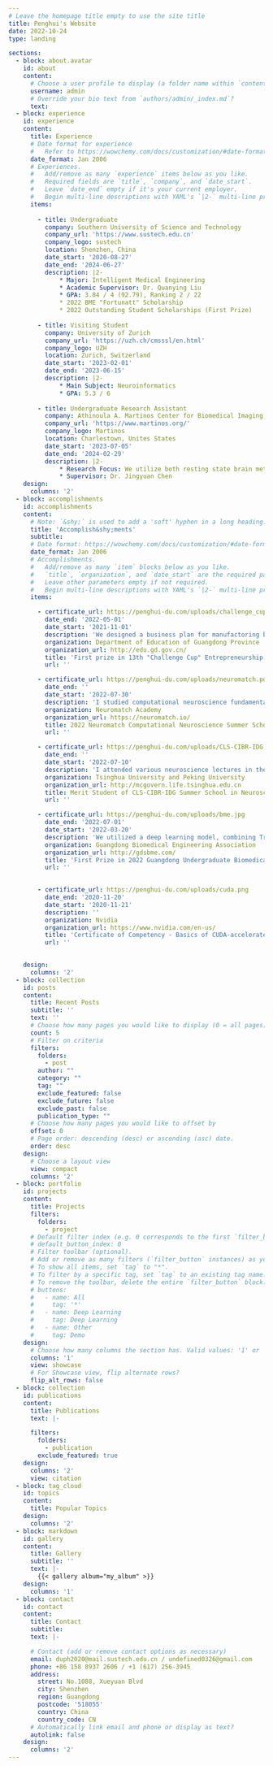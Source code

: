 ```yaml
---
# Leave the homepage title empty to use the site title
title: Penghui's Website
date: 2022-10-24
type: landing

sections:
  - block: about.avatar
    id: about
    content:
      # Choose a user profile to display (a folder name within `content/authors/`)
      username: admin
      # Override your bio text from `authors/admin/_index.md`?
      text:
  - block: experience
    id: experience
    content:
      title: Experience
      # Date format for experience
      #   Refer to https://wowchemy.com/docs/customization/#date-format
      date_format: Jan 2006
      # Experiences.
      #   Add/remove as many `experience` items below as you like.
      #   Required fields are `title`, `company`, and `date_start`.
      #   Leave `date_end` empty if it's your current employer.
      #   Begin multi-line descriptions with YAML's `|2-` multi-line prefix.
      items:
      
        - title: Undergraduate
          company: Southern University of Science and Technology
          company_url: 'https://www.sustech.edu.cn'
          company_logo: sustech
          location: Shenzhen, China
          date_start: '2020-08-27'
          date_end: '2024-06-27'
          description: |2-
              * Major: Intelligent Medical Engineering
              * Academic Supervisor: Dr. Quanying Liu
              * GPA: 3.84 / 4 (92.79), Ranking 2 / 22
              * 2022 BME "Fortunatt" Scholarship
              * 2022 Outstanding Student Scholarships (First Prize)
          
        - title: Visiting Student
          company: University of Zurich
          company_url: 'https://uzh.ch/cmsssl/en.html'
          company_logo: UZH
          location: Zurich, Switzerland
          date_start: '2023-02-01'
          date_end: '2023-06-15'
          description: |2-
              * Main Subject: Neuroinformatics
              * GPA: 5.3 / 6
        
        - title: Undergraduate Research Assistant
          company: Athinoula A. Martinos Center for Biomedical Imaging, Harvard Medical School
          company_url: 'https://www.martinos.org/'
          company_logo: Martinos
          location: Charlestown, Unites States
          date_start: '2023-07-05'
          date_end: '2024-02-29'
          description: |2-
              * Research Focus: We utilize both resting state brain metabolic data (FDG-PET) and BOLD data to identify boundaries that indicate abrupt change of functional connectivity. Following this, we conduct a comparative analysis of the boundary morphologies derived from these two distinct imaging modalities, aiming to quantify their degree of alignment.
              * Supervisor: Dr. Jingyuan Chen
    design:
      columns: '2'
  - block: accomplishments
    id: accomplishments
    content:
      # Note: `&shy;` is used to add a 'soft' hyphen in a long heading.
      title: 'Accomplish&shy;ments'
      subtitle:
      # Date format: https://wowchemy.com/docs/customization/#date-format
      date_format: Jan 2006
      # Accomplishments.
      #   Add/remove as many `item` blocks below as you like.
      #   `title`, `organization`, and `date_start` are the required parameters.
      #   Leave other parameters empty if not required.
      #   Begin multi-line descriptions with YAML's `|2-` multi-line prefix.
      items:

        - certificate_url: https://penghui-du.com/uploads/challenge_cup.pdf
          date_end: '2022-05-01'
          date_start: '2021-11-01'
          description: 'We designed a business plan for manufactoring brain health monitor devices for severely ill newborns, and won first prize in the competition. I'm team captain in this competition, and I'm responsible for proposing technical ideas and designing business plan.'
          organization: Department of Education of Guangdong Province
          organization_url: http://edu.gd.gov.cn/
          title: 'First prize in 13th "Challenge Cup" Entrepreneurship Competition.'
          url: ''

        - certificate_url: https://penghui-du.com/uploads/neuromatch.pdf
          date_end: ''
          date_start: '2022-07-30'
          description: 'I studied computational neuroscience fundamentals such as reinforcement learning, leaky Integrate-and-Fire models, Hodgkin-Huxley models with my teammates. We then conducted an project on RNN and working memory, and presented our results to other teams.'
          organization: Neuromatch Academy
          organization_url: https://neuromatch.io/
          title: 2022 Neuromatch Computational Neuroscience Summer School
          url: ''

        - certificate_url: https://penghui-du.com/uploads/CLS-CIBR-IDG.jpg
          date_end: ''
          date_start: '2022-07-10'
          description: 'I attended various neuroscience lectures in the summer school, followed by our team's presentation on a chosen paper. I was recognized with a Merit Student Award.'
          organization: Tsinghua University and Peking University
          organization_url: http://mcgovern.life.tsinghua.edu.cn
          title: Merit Student of CLS-CIBR-IDG Summer School in Neuroscience
          url: ''

        - certificate_url: https://penghui-du.com/uploads/bme.jpg
          date_end: '2022-07-01'
          date_start: '2022-03-20'
          description: 'We utilized a deep learning model, combining Transformer and UNet, for labeling the key organs involved in radiotherapy in CT images. Our unique pre-training approach ensured high segmentation accuracy and reduced computational cost, earning us first prize in the competition.'
          organization: Guangdong Biomedical Engineering Association
          organization_url: http://gdsbme.com/
          title: 'First Prize in 2022 Guangdong Undergraduate Biomedical Engineering Innovation Design Competition'
          url: ''

        
        - certificate_url: https://penghui-du.com/uploads/cuda.png
          date_end: '2020-11-20'
          date_start: '2020-11-21'
          description: ''
          organization: Nvidia
          organization_url: https://www.nvidia.com/en-us/
          title: 'Certificate of Competency - Basics of CUDA-accelerated computing'
          url: ''
        

    design:
      columns: '2'
  - block: collection
    id: posts
    content:
      title: Recent Posts
      subtitle: ''
      text: ''
      # Choose how many pages you would like to display (0 = all pages)
      count: 5
      # Filter on criteria
      filters:
        folders:
          - post
        author: ""
        category: ""
        tag: ""
        exclude_featured: false
        exclude_future: false
        exclude_past: false
        publication_type: ""
      # Choose how many pages you would like to offset by
      offset: 0
      # Page order: descending (desc) or ascending (asc) date.
      order: desc
    design:
      # Choose a layout view
      view: compact
      columns: '2'
  - block: portfolio
    id: projects
    content:
      title: Projects
      filters:
        folders:
          - project
      # Default filter index (e.g. 0 corresponds to the first `filter_button` instance below).
      # default_button_index: 0
      # Filter toolbar (optional).
      # Add or remove as many filters (`filter_button` instances) as you like.
      # To show all items, set `tag` to "*".
      # To filter by a specific tag, set `tag` to an existing tag name.
      # To remove the toolbar, delete the entire `filter_button` block.
      # buttons:
      #   - name: All
      #     tag: '*'
      #   - name: Deep Learning
      #     tag: Deep Learning
      #   - name: Other
      #     tag: Demo
    design:
      # Choose how many columns the section has. Valid values: '1' or '2'.
      columns: '1'
      view: showcase
      # For Showcase view, flip alternate rows?
      flip_alt_rows: false
  - block: collection
    id: publications
    content:
      title: Publications
      text: |-

      filters:
        folders:
          - publication
        exclude_featured: true
    design:
      columns: '2'
      view: citation
  - block: tag_cloud
    id: topics
    content:
      title: Popular Topics
    design:
      columns: '2'
  - block: markdown
    id: gallery
    content:
      title: Gallery
      subtitle: ''
      text: |-
        {{< gallery album="my_album" >}}
    design:
      columns: '1'
  - block: contact
    id: contact
    content:
      title: Contact
      subtitle:
      text: |-

      # Contact (add or remove contact options as necessary)
      email: duph2020@mail.sustech.edu.cn / undefined0326@gmail.com
      phone: +86 158 8937 2606 / +1 (617) 256-3945
      address:
        street: No.1088, Xueyuan Blvd
        city: Shenzhen
        region: Guangdong
        postcode: '518055'
        country: China
        country_code: CN
      # Automatically link email and phone or display as text?
      autolink: false
    design:
      columns: '2'
---
```

